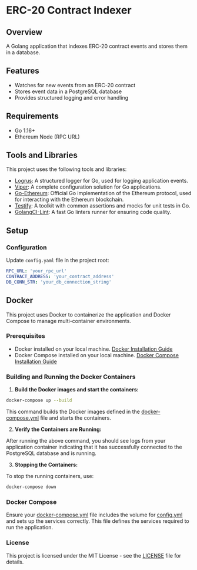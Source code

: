# ERC-20 Contract Indexer

## Overview

A Golang application that indexes ERC-20 contract events and stores them in a
database.

## Features

- Watches for new events from an ERC-20 contract
- Stores event data in a PostgreSQL database
- Provides structured logging and error handling

## Requirements

- Go 1.16+
- Ethereum Node (RPC URL)

## Tools and Libraries

This project uses the following tools and libraries:

- [Logrus](https://github.com/sirupsen/logrus): A structured logger for Go, used
  for logging application events.
- [Viper](https://github.com/spf13/viper): A complete configuration solution for
  Go applications.
- [Go-Ethereum](https://github.com/ethereum/go-ethereum): Official Go
  implementation of the Ethereum protocol, used for interacting with the
  Ethereum blockchain.
- [Testify](https://github.com/stretchr/testify): A toolkit with common
  assertions and mocks for unit tests in Go.
- [GolangCI-Lint](https://github.com/golangci/golangci-lint): A fast Go linters
  runner for ensuring code quality.

## Setup

### Configuration

Update `config.yaml` file in the project root:

```yaml
RPC_URL: 'your_rpc_url'
CONTRACT_ADDRESS: 'your_contract_address'
DB_CONN_STR: 'your_db_connection_string'
```

## Docker

This project uses Docker to containerize the application and Docker Compose to
manage multi-container environments.

### Prerequisites

- Docker installed on your local machine.
  [Docker Installation Guide](https://docs.docker.com/get-docker/)
- Docker Compose installed on your local machine.
  [Docker Compose Installation Guide](https://docs.docker.com/compose/install/)

### Building and Running the Docker Containers

1. **Build the Docker images and start the containers:**

```sh
docker-compose up --build
```

This command builds the Docker images defined in the
[docker-compose.yml](docker-compose.yml) file and starts the containers.

2. **Verify the Containers are Running:**

After running the above command, you should see logs from your application
container indicating that it has successfully connected to the PostgreSQL
database and is running.

3. **Stopping the Containers:**

To stop the running containers, use:

```sh
docker-compose down
```

### Docker Compose

Ensure your [docker-compose.yml](docker-compose.yml) file includes the volume
for [config.yml](config.yaml) and sets up the services correctly. This file
defines the services required to run the application.

### License

This project is licensed under the MIT License - see the [LICENSE](./LICENSE)
file for details.
